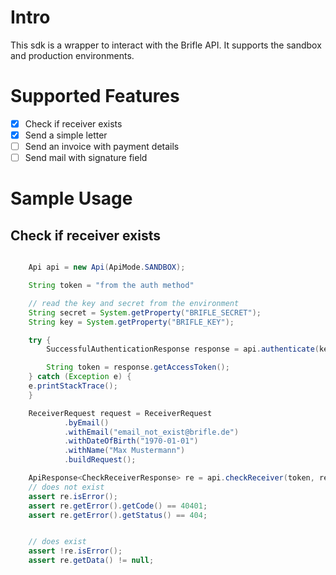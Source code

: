 # Intro

This sdk is a wrapper to interact with the Brifle API. It supports the sandbox and production environments.

# Supported Features

- [x] Check if receiver exists
- [x] Send a simple letter
- [ ] Send an invoice with payment details
- [ ] Send mail with signature field

# Sample Usage

## Check if receiver exists

```java

    Api api = new Api(ApiMode.SANDBOX);

    String token = "from the auth method"

    // read the key and secret from the environment
    String secret = System.getProperty("BRIFLE_SECRET");
    String key = System.getProperty("BRIFLE_KEY");

    try {
        SuccessfulAuthenticationResponse response = api.authenticate(key, secret).getData();

        String token = response.getAccessToken();
    } catch (Exception e) {
    e.printStackTrace();
    }

    ReceiverRequest request = ReceiverRequest
            .byEmail()
            .withEmail("email_not_exist@brifle.de")
            .withDateOfBirth("1970-01-01")
            .withName("Max Mustermann")
            .buildRequest();

    ApiResponse<CheckReceiverResponse> re = api.checkReceiver(token, request);
    // does not exist
    assert re.isError(); 
    assert re.getError().getCode() == 40401;
    assert re.getError().getStatus() == 404;


    // does exist
    assert !re.isError(); 
    assert re.getData() != null;
```